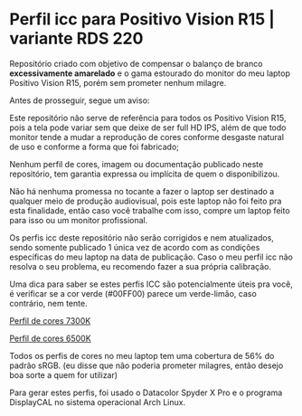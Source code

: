 # Perfil icc para Positivo Vision R15 | variante RDS 220
Repositório criado com objetivo de compensar o balanço de branco **excessivamente amarelado** e o gama estourado do monitor do meu laptop Positivo Vision R15, porém sem prometer nenhum milagre.

Antes de prosseguir, segue um aviso:

Este repositório não serve de referência para todos os Positivo Vision R15, pois a tela pode variar sem que deixe de ser full HD IPS, além de que todo monitor tende a mudar a reprodução de cores conforme desgaste natural de uso e conforme a forma que foi fabricado;

Nenhum perfil de cores, imagem ou documentação publicado neste repositório, tem garantia expressa ou implícita de quem o disponibilizou.

Não há nenhuma promessa no tocante a fazer o laptop ser destinado a qualquer meio de produção audiovisual, pois este laptop não foi feito pra esta finalidade, então caso você trabalhe com isso, compre um laptop feito para isso ou um monitor profissional.

Os perfis icc deste repositório não serão corrigidos e nem atualizados, sendo somente publicado 1 única vez de acordo com as condições específicas do meu laptop na data de publicação. Caso o meu perfil icc não resolva o seu problema, eu recomendo fazer a sua própria calibração.

Uma dica para saber se estes perfis ICC são potencialmente úteis pra você, é verificar se a cor verde (#00FF00) parece um verde-limão, caso contrário, nem tente.

[Perfil de cores 7300K](https://github.com/fernandoisnaldo/Perfil-icc-rds220/blob/main/2807%20%231%202024-08-27%2020-55%207300K%202.2%20(absolute)%20M-S%20XYZLUT%2BMTX.icc)

[Perfil de cores 6500K](https://github.com/fernandoisnaldo/Perfil-icc-rds220/blob/main/2807%20%231%202024-08-27%2014-37%20D6500%20L%20M-S%20XYZLUT%2BMTX.icc) 

Todos os perfis de cores no meu laptop tem uma cobertura de 56% do padrão sRGB. (eu disse que não poderia prometer milagres, então desejo boa sorte a quem for utilizar)

Para gerar estes perfis, foi usado o Datacolor Spyder X Pro e o programa DisplayCAL no sistema operacional Arch Linux.

